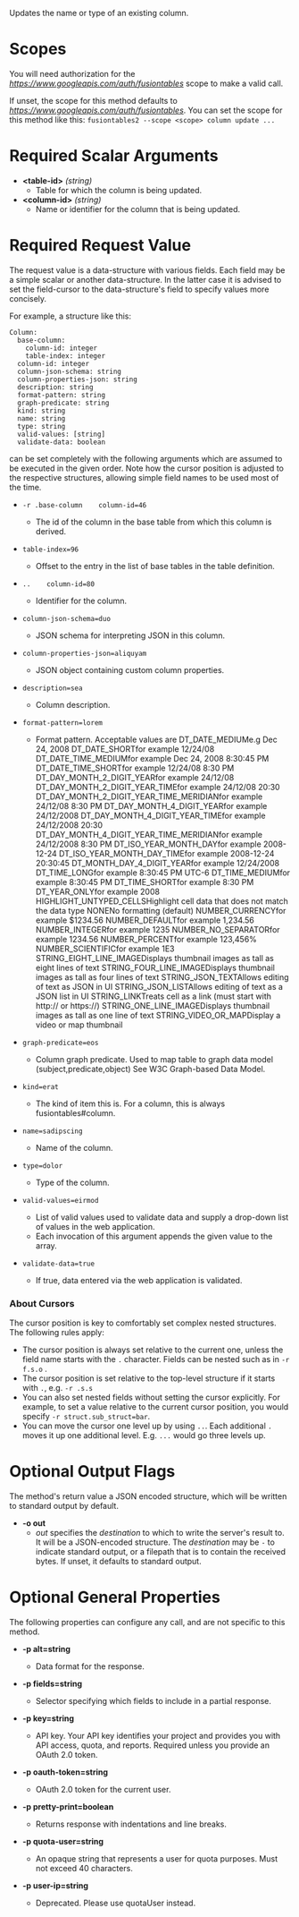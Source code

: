 Updates the name or type of an existing column.
# Scopes

You will need authorization for the *https://www.googleapis.com/auth/fusiontables* scope to make a valid call.

If unset, the scope for this method defaults to *https://www.googleapis.com/auth/fusiontables*.
You can set the scope for this method like this: `fusiontables2 --scope <scope> column update ...`
# Required Scalar Arguments
* **&lt;table-id&gt;** *(string)*
    - Table for which the column is being updated.
* **&lt;column-id&gt;** *(string)*
    - Name or identifier for the column that is being updated.
# Required Request Value

The request value is a data-structure with various fields. Each field may be a simple scalar or another data-structure.
In the latter case it is advised to set the field-cursor to the data-structure's field to specify values more concisely.

For example, a structure like this:
```
Column:
  base-column:
    column-id: integer
    table-index: integer
  column-id: integer
  column-json-schema: string
  column-properties-json: string
  description: string
  format-pattern: string
  graph-predicate: string
  kind: string
  name: string
  type: string
  valid-values: [string]
  validate-data: boolean

```

can be set completely with the following arguments which are assumed to be executed in the given order. Note how the cursor position is adjusted to the respective structures, allowing simple field names to be used most of the time.

* `-r .base-column    column-id=46`
    - The id of the column in the base table from which this column is derived.
* `table-index=96`
    - Offset to the entry in the list of base tables in the table definition.

* `..    column-id=80`
    - Identifier for the column.
* `column-json-schema=duo`
    - JSON schema for interpreting JSON in this column.
* `column-properties-json=aliquyam`
    - JSON object containing custom column properties.
* `description=sea`
    - Column description.
* `format-pattern=lorem`
    - Format pattern.
        Acceptable values are DT_DATE_MEDIUMe.g Dec 24, 2008 DT_DATE_SHORTfor example 12/24/08 DT_DATE_TIME_MEDIUMfor example Dec 24, 2008 8:30:45 PM DT_DATE_TIME_SHORTfor example 12/24/08 8:30 PM DT_DAY_MONTH_2_DIGIT_YEARfor example 24/12/08 DT_DAY_MONTH_2_DIGIT_YEAR_TIMEfor example 24/12/08 20:30 DT_DAY_MONTH_2_DIGIT_YEAR_TIME_MERIDIANfor example 24/12/08 8:30 PM DT_DAY_MONTH_4_DIGIT_YEARfor example 24/12/2008 DT_DAY_MONTH_4_DIGIT_YEAR_TIMEfor example 24/12/2008 20:30 DT_DAY_MONTH_4_DIGIT_YEAR_TIME_MERIDIANfor example 24/12/2008 8:30 PM DT_ISO_YEAR_MONTH_DAYfor example 2008-12-24 DT_ISO_YEAR_MONTH_DAY_TIMEfor example 2008-12-24 20:30:45 DT_MONTH_DAY_4_DIGIT_YEARfor example 12/24/2008 DT_TIME_LONGfor example 8:30:45 PM UTC-6 DT_TIME_MEDIUMfor example 8:30:45 PM DT_TIME_SHORTfor example 8:30 PM DT_YEAR_ONLYfor example 2008 HIGHLIGHT_UNTYPED_CELLSHighlight cell data that does not match the data type NONENo formatting (default) NUMBER_CURRENCYfor example $1234.56 NUMBER_DEFAULTfor example 1,234.56 NUMBER_INTEGERfor example 1235 NUMBER_NO_SEPARATORfor example 1234.56 NUMBER_PERCENTfor example 123,456% NUMBER_SCIENTIFICfor example 1E3 STRING_EIGHT_LINE_IMAGEDisplays thumbnail images as tall as eight lines of text STRING_FOUR_LINE_IMAGEDisplays thumbnail images as tall as four lines of text STRING_JSON_TEXTAllows editing of text as JSON in UI STRING_JSON_LISTAllows editing of text as a JSON list in UI STRING_LINKTreats cell as a link (must start with http:// or https://) STRING_ONE_LINE_IMAGEDisplays thumbnail images as tall as one line of text STRING_VIDEO_OR_MAPDisplay a video or map thumbnail
* `graph-predicate=eos`
    - Column graph predicate.
        Used to map table to graph data model (subject,predicate,object)
        See W3C Graph-based Data Model.
* `kind=erat`
    - The kind of item this is. For a column, this is always fusiontables#column.
* `name=sadipscing`
    - Name of the column.
* `type=dolor`
    - Type of the column.
* `valid-values=eirmod`
    - List of valid values used to validate data and supply a drop-down list of values in the web application.
    - Each invocation of this argument appends the given value to the array.
* `validate-data=true`
    - If true, data entered via the web application is validated.


### About Cursors

The cursor position is key to comfortably set complex nested structures. The following rules apply:

* The cursor position is always set relative to the current one, unless the field name starts with the `.` character. Fields can be nested such as in `-r f.s.o` .
* The cursor position is set relative to the top-level structure if it starts with `.`, e.g. `-r .s.s`
* You can also set nested fields without setting the cursor explicitly. For example, to set a value relative to the current cursor position, you would specify `-r struct.sub_struct=bar`.
* You can move the cursor one level up by using `..`. Each additional `.` moves it up one additional level. E.g. `...` would go three levels up.


# Optional Output Flags

The method's return value a JSON encoded structure, which will be written to standard output by default.

* **-o out**
    - *out* specifies the *destination* to which to write the server's result to.
      It will be a JSON-encoded structure.
      The *destination* may be `-` to indicate standard output, or a filepath that is to contain the received bytes.
      If unset, it defaults to standard output.
# Optional General Properties

The following properties can configure any call, and are not specific to this method.

* **-p alt=string**
    - Data format for the response.

* **-p fields=string**
    - Selector specifying which fields to include in a partial response.

* **-p key=string**
    - API key. Your API key identifies your project and provides you with API access, quota, and reports. Required unless you provide an OAuth 2.0 token.

* **-p oauth-token=string**
    - OAuth 2.0 token for the current user.

* **-p pretty-print=boolean**
    - Returns response with indentations and line breaks.

* **-p quota-user=string**
    - An opaque string that represents a user for quota purposes. Must not exceed 40 characters.

* **-p user-ip=string**
    - Deprecated. Please use quotaUser instead.
